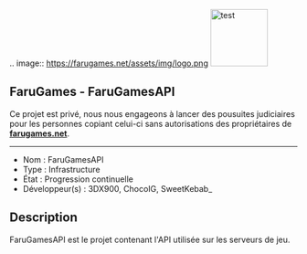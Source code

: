 .. image:: https://farugames.net/assets/img/logo.png
<img src="" alt="test" width="100" height="100" />

## FaruGames - FaruGamesAPI

Ce projet est privé, nous nous engageons à lancer des pousuites judiciaires pour les personnes copiant celui-ci sans autorisations des propriétaires de [**farugames.net**](http://farugames.net).

------------------------------------

- Nom : FaruGamesAPI
- Type : Infrastructure
- État : Progression continuelle
- Développeur(s) : 3DX900, ChocoIG, SweetKebab_

## Description
FaruGamesAPI est le projet contenant l'API utilisée sur les serveurs de jeu.
